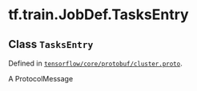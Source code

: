 <div itemscope itemtype="http://developers.google.com/ReferenceObject">
<meta itemprop="name" content="tf.train.JobDef.TasksEntry" />
</div>

# tf.train.JobDef.TasksEntry

## Class `TasksEntry`





Defined in [`tensorflow/core/protobuf/cluster.proto`](https://www.tensorflow.org/code/tensorflow/core/protobuf/cluster.proto).

A ProtocolMessage

